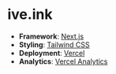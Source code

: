 # ive.ink

- **Framework**: [Next.js](https://nextjs.org/)
- **Styling**: [Tailwind CSS](https://tailwindcss.com)
- **Deployment**: [Vercel](https://vercel.com)
- **Analytics**: [Vercel Analytics](https://vercel.com/analytics)
